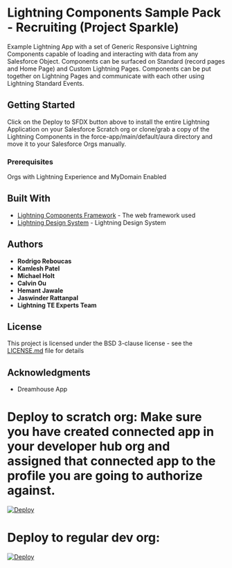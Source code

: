 # Lightning Components Sample Pack - Recruiting (Project Sparkle)

Example Lightning App with a set of Generic Responsive Lightning Components capable of loading and interacting with data from any Salesforce Object. Components can be surfaced on Standard (record pages and Home Page) and Custom Lightning Pages. Components can be put together on Lightning Pages and communicate with each other using Lightning Standard Events.

## Getting Started

Click on the Deploy to SFDX button above to install the entire Lightning Application on your Salesforce Scratch org or clone/grab a copy of the Lightning Components in the force-app/main/default/aura directory and move it to your Salesforce Orgs manually.

### Prerequisites

Orgs with Lightning Experience and MyDomain Enabled


## Built With

* [Lightning Components Framework](https://developer.salesforce.com/docs/atlas.en-us.lightning.meta/lightning/intro_framework.htm/) - The web framework used
* [Lightning Design System](https://www.lightningdesignsystem.com//) - Lightning Design System



## Authors

* **Rodrigo Reboucas** 
* **Kamlesh Patel** 
* **Michael Holt** 
* **Calvin Ou** 
* **Hemant Jawale** 
* **Jaswinder Rattanpal** 
* **Lightning TE Experts Team** 


## License

This project is licensed under the BSD 3-clause license - see the [LICENSE.md](LICENSE.md) file for details

## Acknowledgments

* Dreamhouse App

Deploy to scratch org: Make sure you have created connected app in your developer hub org and assigned that connected app to the profile you are going to authorize against.
===============================================
[![Deploy](https://deploy-to-sfdx.com/dist/assets/images/DeployToSFDX.svg)](https://labappdeploy.herokuapp.com/?template=https://github.com/rreboucas/sparkle-dx.git&sco=true)


Deploy to regular dev org: 
===========================
[![Deploy](https://deploy-to-sfdx.com/dist/assets/images/DeployToSFDX.svg)](https://labappdeploy.herokuapp.com/?template=https://github.com/rreboucas/sparkle-dx.git&sco=false)


